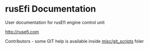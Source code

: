 # rusEfi Documentation

User documentation for rusEfi engine control unit

http://rusefi.com


Contributors - some GIT help is available inside [misc/git_scripts](misc/git_scripts) foler
